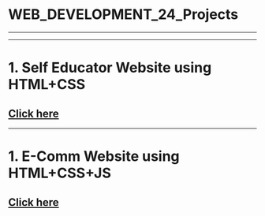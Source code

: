 # WEB_DEVELOPMENT_24_Projects
<hr><hr>
<h1>1. Self Educator Website using HTML+CSS </h1>
<h2><a href="https://codewithsrijit.netlify.app/" target="_blank">Click here</a></h2>
<hr>
<h1>1. E-Comm Website using HTML+CSS+JS </h1>
<h2><a href="https://trendbazar.netlify.app/" target="_blank">Click here</a></h2>
 
  
 
  
